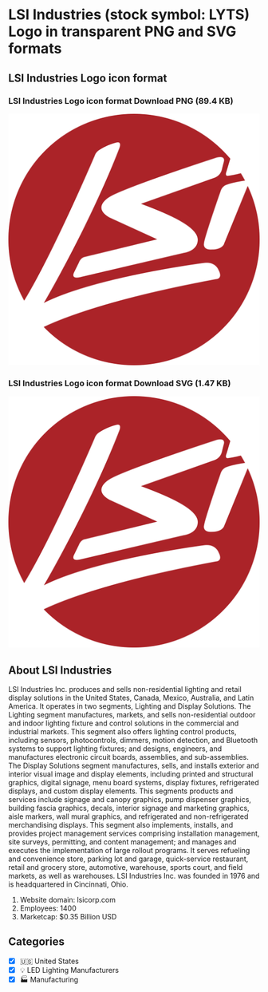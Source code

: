 # LSI Industries (stock symbol: LYTS) Logo in transparent PNG and SVG formats

## LSI Industries Logo icon format

### LSI Industries Logo icon format Download PNG (89.4 KB)

![LSI Industries Logo icon format Download PNG (89.4 KB)](/img/orig/LYTS-c7a4e28c.png)

### LSI Industries Logo icon format Download SVG (1.47 KB)

![LSI Industries Logo icon format Download SVG (1.47 KB)](/img/orig/LYTS-858f5bd7.svg)

## About LSI Industries

LSI Industries Inc. produces and sells non-residential lighting and retail display solutions in the United States, Canada, Mexico, Australia, and Latin America. It operates in two segments, Lighting and Display Solutions. The Lighting segment manufactures, markets, and sells non-residential outdoor and indoor lighting fixture and control solutions in the commercial and industrial markets. This segment also offers lighting control products, including sensors, photocontrols, dimmers, motion detection, and Bluetooth systems to support lighting fixtures; and designs, engineers, and manufactures electronic circuit boards, assemblies, and sub-assemblies. The Display Solutions segment manufactures, sells, and installs exterior and interior visual image and display elements, including printed and structural graphics, digital signage, menu board systems, display fixtures, refrigerated displays, and custom display elements. This segments products and services include signage and canopy graphics, pump dispenser graphics, building fascia graphics, decals, interior signage and marketing graphics, aisle markers, wall mural graphics, and refrigerated and non-refrigerated merchandising displays. This segment also implements, installs, and provides project management services comprising installation management, site surveys, permitting, and content management; and manages and executes the implementation of large rollout programs. It serves refueling and convenience store, parking lot and garage, quick-service restaurant, retail and grocery store, automotive, warehouse, sports court, and field markets, as well as warehouses. LSI Industries Inc. was founded in 1976 and is headquartered in Cincinnati, Ohio.

1. Website domain: lsicorp.com
2. Employees: 1400
3. Marketcap: $0.35 Billion USD


## Categories
- [x] 🇺🇸 United States
- [x] 💡 LED Lighting Manufacturers
- [x] 🏭 Manufacturing

